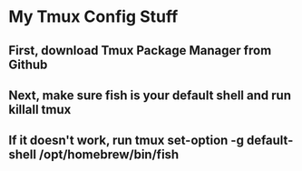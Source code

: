 My Tmux Config Stuff
====================

## First, download Tmux Package Manager from Github

## Next, make sure fish is your default shell and run killall tmux

## If it doesn't work, run tmux set-option -g default-shell /opt/homebrew/bin/fish

